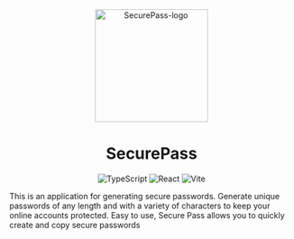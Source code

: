 <div align=center>
  
 <img src="https://github.com/Mrsfab09/SecurePass/assets/102579957/8a326594-99e8-46a9-ae45-d8f706b8fc25" alt="SecurePass-logo" width="200px">

  # SecurePass
</div>



<div align="center">
  
![TypeScript](https://img.shields.io/badge/TypeScript-007ACC?style=for-the-badge&logo=typescript&logoColor=white)
![React](https://img.shields.io/badge/React-20232A?style=for-the-badge&logo=react&logoColor=61DAFB)
![Vite](https://img.shields.io/badge/Vite-B73BFE?style=for-the-badge&logo=vite&logoColor=FFFFFF)

</div>

<p>
  This is an application for generating secure passwords. Generate            unique passwords of any length and with a variety of characters to            keep your online accounts protected. Easy to use, Secure Pass            allows you to quickly create and copy secure passwords
</p>
